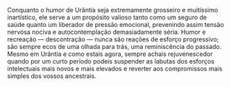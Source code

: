 ﻿Conquanto o humor de Urântia seja extremamente grosseiro e muitíssimo inartístico, ele serve a um propósito valioso tanto como um seguro de saúde quanto um liberador de pressão emocional, prevenindo assim tensão nervosa nociva e  autocontemplação demasiadamente séria. Humor e recreação — descontração — nunca são reações de esforço progressivo; são sempre ecos de uma olhada para trás, uma reminiscência do passado. Mesmo em Urântia e  como estais agora, sempre achais rejuvenescedor quando por um curto período podeis suspender as labutas dos esforços intelectuais mais novos e mais elevados e reverter aos compromissos mais simples dos vossos ancestrais.